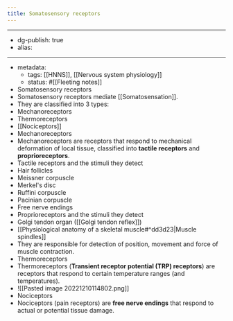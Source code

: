 ```yaml
---
title: Somatosensory receptors
---
```


- --
- dg-publish: true
- alias:
- --
- metadata:
	- tags: [[HNNS]], [[Nervous system physiology]]
	- status: #[[Fleeting notes]]
- Somatosensory receptors
- Somatosensory receptors mediate [[Somatosensation]].
- They are classified into 3 types:
- Mechanoreceptors
- Thermoreceptors
- [[Nociceptors]]
- Mechanoreceptors
- Mechanoreceptors are receptors that respond to mechanical deformation of local tissue, classified into **tactile receptors** and **proprioreceptors**.
- Tactile receptors and the stimuli they detect
- Hair follicles
- Meissner corpuscle
- Merkel's disc
- Ruffini corpuscle
- Pacinian corpuscle
- Free nerve endings
- Proprioreceptors and the stimuli they detect
- Golgi tendon organ ([[Golgi tendon reflex]])
- [[Physiological anatomy of a skeletal muscle#^dd3d23|Muscle spindles]]
- They are responsible for detection of position, movement and force of muscle contraction.
- Thermoreceptors
- Thermoreceptors (**Transient  receptor potential (TRP) receptors**) are receptors that respond to certain temperature ranges (and temperatures).
- ![[Pasted image 20221210114802.png]]
- Nociceptors
- Nociceptors (pain receptors) are **free nerve endings** that respond to actual or potential tissue damage.